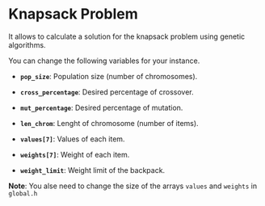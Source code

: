 # Knapsack Problem

It allows to calculate a solution for the knapsack problem using genetic algorithms.

You can change the following variables for your instance.

* **`pop_size`**: Population size (number of chromosomes).
* **`cross_percentage`**: Desired percentage of crossover.
* **`mut_percentage`**: Desired percentage of mutation.

* **`len_chrom`**: Lenght of chromosome (number of items).

* **`values[7]`**: Values of each item.
* **`weights[7]`**: Weight of each item.

* **`weight_limit`**: Weight limit of the backpack.

**Note**: You alse need to change  the size of the arrays `values` and `weights` in `global.h`
